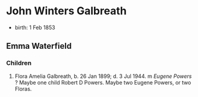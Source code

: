 # John Winters Galbreath

- birth: 1 Feb 1853

## Emma Waterfield

### Children

1. Flora Amelia Galbreath, b. 26 Jan 1899; d. 3 Jul 1944.  m *Eugene Powers* ?  Maybe one child Robert D Powers.   Maybe two Eugene Powers, or two Floras.
